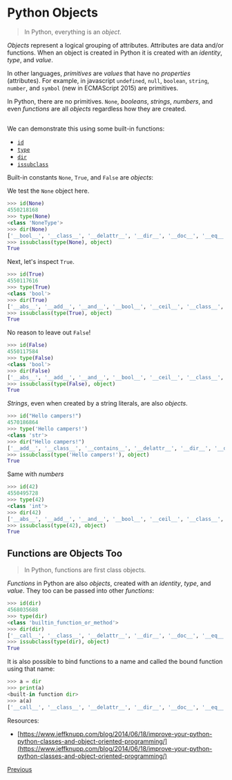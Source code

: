 # Python Objects

> In Python, everything is an _object_.

_Objects_ represent a logical grouping of attributes. Attributes are data and/or functions. When an object is created in Python it is created with an _identity_, _type_, and _value_.

In other languages, _primitives_ are _values_ that have no _properties_ (attributes). For example, in javascript `undefined`, `null`, `boolean`, `string`, `number`, and `symbol` (new in ECMAScript 2015) are primitives.

In Python, there are no primitives. `None`, _booleans_, _strings_, _numbers_, and even _functions_ are all _objects_ regardless how they are created.

##  

We can demonstrate this using some built-in functions:

- [`id`](https://docs.python.org/3/library/functions.html#id)
- [`type`](https://docs.python.org/3/library/functions.html#type)
- [`dir`](https://docs.python.org/3/library/functions.html#dir)
- [`issubclass`](https://docs.python.org/3/library/functions.html#issubclass)

Built-in constants `None`, `True`, and `False` are _objects_:

We test the `None` object here.

```python
>>> id(None)
4550218168
>>> type(None)
<class 'NoneType'>
>>> dir(None)
['__bool__', '__class__', '__delattr__', '__dir__', '__doc__', '__eq__', '__format__', '__ge__', '__getattribute__', '__gt__', '__hash__', '__init__', '__le__', '__lt__', '__ne__', '__new__', '__reduce__', '__reduce_ex__', '__repr__', '__setattr__', '__sizeof__', '__str__', '__subclasshook__']
>>> issubclass(type(None), object)
True
```

Next, let's inspect `True`.

```python
>>> id(True)
4550117616
>>> type(True)
<class 'bool'>
>>> dir(True)
['__abs__', '__add__', '__and__', '__bool__', '__ceil__', '__class__', '__delattr__', '__dir__', '__divmod__', '__doc__', '__eq__', '__float__', '__floor__', '__floordiv__', '__format__', '__ge__', '__getattribute__', '__getnewargs__', '__gt__', '__hash__', '__index__', '__init__', '__int__', '__invert__', '__le__', '__lshift__', '__lt__', '__mod__', '__mul__', '__ne__', '__neg__', '__new__', '__or__', '__pos__', '__pow__', '__radd__', '__rand__', '__rdivmod__', '__reduce__', '__reduce_ex__', '__repr__', '__rfloordiv__', '__rlshift__', '__rmod__', '__rmul__', '__ror__', '__round__', '__rpow__', '__rrshift__', '__rshift__', '__rsub__', '__rtruediv__', '__rxor__', '__setattr__', '__sizeof__', '__str__', '__sub__', '__subclasshook__', '__truediv__', '__trunc__', '__xor__', 'bit_length', 'conjugate', 'denominator', 'from_bytes', 'imag', 'numerator', 'real', 'to_bytes']
>>> issubclass(type(True), object)
True
```

No reason to leave out `False`!

```python
>>> id(False)
4550117584
>>> type(False)
<class 'bool'>
>>> dir(False)
['__abs__', '__add__', '__and__', '__bool__', '__ceil__', '__class__', '__delattr__', '__dir__', '__divmod__', '__doc__', '__eq__', '__float__', '__floor__', '__floordiv__', '__format__', '__ge__', '__getattribute__', '__getnewargs__', '__gt__', '__hash__', '__index__', '__init__', '__int__', '__invert__', '__le__', '__lshift__', '__lt__', '__mod__', '__mul__', '__ne__', '__neg__', '__new__', '__or__', '__pos__', '__pow__', '__radd__', '__rand__', '__rdivmod__', '__reduce__', '__reduce_ex__', '__repr__', '__rfloordiv__', '__rlshift__', '__rmod__', '__rmul__', '__ror__', '__round__', '__rpow__', '__rrshift__', '__rshift__', '__rsub__', '__rtruediv__', '__rxor__', '__setattr__', '__sizeof__', '__str__', '__sub__', '__subclasshook__', '__truediv__', '__trunc__', '__xor__', 'bit_length', 'conjugate', 'denominator', 'from_bytes', 'imag', 'numerator', 'real', 'to_bytes']
>>> issubclass(type(False), object)
True
```

_Strings_, even when created by a string literals, are also _objects_.

```python
>>> id("Hello campers!")
4570186864
>>> type('Hello campers!')
<class 'str'>
>>> dir("Hello campers!")
['__add__', '__class__', '__contains__', '__delattr__', '__dir__', '__doc__', '__eq__', '__format__', '__ge__', '__getattribute__', '__getitem__', '__getnewargs__', '__gt__', '__hash__', '__init__', '__iter__', '__le__', '__len__', '__lt__', '__mod__', '__mul__', '__ne__', '__new__', '__reduce__', '__reduce_ex__', '__repr__', '__rmod__', '__rmul__', '__setattr__', '__sizeof__', '__str__', '__subclasshook__', 'capitalize', 'casefold', 'center', 'count', 'encode', 'endswith', 'expandtabs', 'find', 'format', 'format_map', 'index', 'isalnum', 'isalpha', 'isdecimal', 'isdigit', 'isidentifier', 'islower', 'isnumeric', 'isprintable', 'isspace', 'istitle', 'isupper', 'join', 'ljust', 'lower', 'lstrip', 'maketrans', 'partition', 'replace', 'rfind', 'rindex', 'rjust', 'rpartition', 'rsplit', 'rstrip', 'split', 'splitlines', 'startswith', 'strip', 'swapcase', 'title', 'translate', 'upper', 'zfill']
>>> issubclass(type('Hello campers!'), object)
True
```

Same with _numbers_

```python
>>> id(42)
4550495728
>>> type(42)
<class 'int'>
>>> dir(42)
['__abs__', '__add__', '__and__', '__bool__', '__ceil__', '__class__', '__delattr__', '__dir__', '__divmod__', '__doc__', '__eq__', '__float__', '__floor__', '__floordiv__', '__format__', '__ge__', '__getattribute__', '__getnewargs__', '__gt__', '__hash__', '__index__', '__init__', '__int__', '__invert__', '__le__', '__lshift__', '__lt__', '__mod__', '__mul__', '__ne__', '__neg__', '__new__', '__or__', '__pos__', '__pow__', '__radd__', '__rand__', '__rdivmod__', '__reduce__', '__reduce_ex__', '__repr__', '__rfloordiv__', '__rlshift__', '__rmod__', '__rmul__', '__ror__', '__round__', '__rpow__', '__rrshift__', '__rshift__', '__rsub__', '__rtruediv__', '__rxor__', '__setattr__', '__sizeof__', '__str__', '__sub__', '__subclasshook__', '__truediv__', '__trunc__', '__xor__', 'bit_length', 'conjugate', 'denominator', 'from_bytes', 'imag', 'numerator', 'real', 'to_bytes']
>>> issubclass(type(42), object)
True
```

## Functions are Objects Too

> In Python, functions are first class objects.

_Functions_ in Python are also _objects_, created with an _identity_, _type_, and _value_. They too can be passed into other _functions_:

```python
>>> id(dir)
4568035688
>>> type(dir)
<class 'builtin_function_or_method'>
>>> dir(dir)
['__call__', '__class__', '__delattr__', '__dir__', '__doc__', '__eq__', '__format__', '__ge__', '__getattribute__', '__gt__', '__hash__', '__init__', '__le__', '__lt__', '__module__', '__name__', '__ne__', '__new__', '__qualname__', '__reduce__', '__reduce_ex__', '__repr__', '__self__', '__setattr__', '__sizeof__', '__str__', '__subclasshook__', '__text_signature__']
>>> issubclass(type(dir), object)
True
```

It is also possible to bind functions to a name and called the bound function using that name:

```python
>>> a = dir
>>> print(a)
<built-in function dir>
>>> a(a)
['__call__', '__class__', '__delattr__', '__dir__', '__doc__', '__eq__', '__format__', '__ge__', '__getattribute__', '__gt__', '__hash__', '__init__', '__le__', '__lt__', '__module__', '__name__', '__ne__', '__new__', '__qualname__', '__reduce__', '__reduce_ex__', '__repr__', '__self__', '__setattr__', '__sizeof__', '__str__', '__subclasshook__', '__text_signature__']
```

Resources:

- [https://www.jeffknupp.com/blog/2014/06/18/improve-your-python-python-classes-and-object-oriented-programming/](https://www.jeffknupp.com/blog/2014/06/18/improve-your-python-python-classes-and-object-oriented-programming/)

[Previous](Python-Basics)
